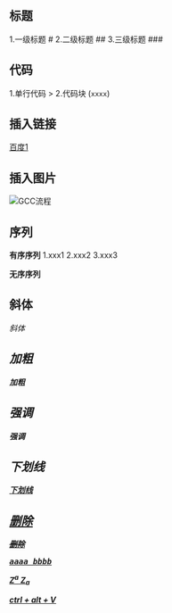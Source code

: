 ## 标题
1.一级标题 #
2.二级标题 ##
3.三级标题 ###

## 代码
1.单行代码 >
2.代码块 (```xxxx```)

## 插入链接
[百度1](http://www.baidu.com/ '百度一下')

## 插入图片
![](https://img2020.cnblog.comxxxx 'GCC流程')

## 序列
**有序序列**
1.xxx1
2.xxx2
3.xxx3

**无序序列**

## 斜体
<i>斜体<i>

## 加粗
<b>加粗<b>

## 强调
<em>强调<em>

## 下划线
<u>下划线<u>

## 删除
<del>删除<del>

<kbd>
aaaa
bbbb
</kbd>

Z<sup>a</sup>
Z<sub>a</sub>



ctrl + alt + V





